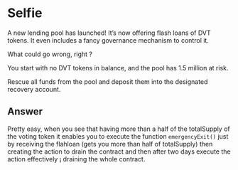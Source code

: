 # Selfie

A new lending pool has launched! It’s now offering flash loans of DVT tokens. It even includes a fancy governance mechanism to control it.

What could go wrong, right ?

You start with no DVT tokens in balance, and the pool has 1.5 million at risk.

Rescue all funds from the pool and deposit them into the designated recovery account.

## Answer

Pretty easy, when you see that having more than a half of the totalSupply of the voting token it enables you to execute the function `emergencyExit()` just by receiving the flahloan (gets you more than half of totalSupply) then creating the action to drain the contract and then after two days execute the action effectively ¡ draining the whole contract.
